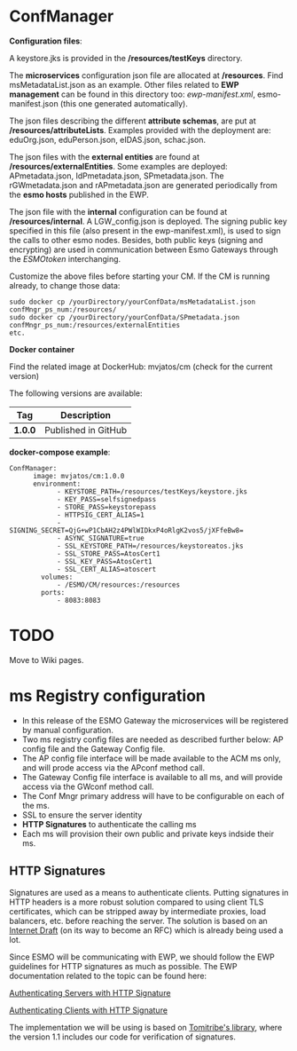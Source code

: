 

# ConfManager
**Configuration files**:

A keystore.jks is provided in the **/resources/testKeys** directory.

The **microservices** configuration json file are allocated at **/resources**. Find msMetadataList.json as an example. Other files related to **EWP management** can be found in this directory too: *ewp-manifest.xml*, esmo-manifest.json (this one generated automatically).


The json files describing the different **attribute schemas**, are put at **/resources/attributeLists**. Examples provided with the deployment are: eduOrg.json, eduPerson.json, eIDAS.json, schac.json.

The json files with the **external entities** are found at **/resources/externalEntities**. Some examples are deployed: APmetadata.json, IdPmetadata.json, SPmetadata.json. The rGWmetadata.json and rAPmetadata.json are generated periodically from the **esmo hosts** published in the EWP.

The json file with the **internal** configuration can be found at **/resources/internal**. A LGW_config.json is deployed. The signing public key specified in this file (also present in the ewp-manifest.xml), is used to sign the calls to other esmo nodes. Besides, both public keys (signing and encrypting) are used in communication between Esmo Gateways through the *ESMOtoken* interchanging.


Customize the above files before starting your CM. If the CM is running already, to change those data:
```
sudo docker cp /yourDirectory/yourConfData/msMetadataList.json confMngr_ps_num:/resources/
sudo docker cp /yourDirectory/yourConfData/SPmetadata.json confMngr_ps_num:/resources/externalEntities
etc.
```


**Docker container** 

Find the related image at DockerHub: mvjatos/cm (check for the current version)

The following versions are available:

|**Tag**|**Description**|
| ------ | ------ |
| **1.0.0**| Published in GitHub |




**docker-compose example**:

```
ConfManager:
      image: mvjatos/cm:1.0.0 
      environment:
            - KEYSTORE_PATH=/resources/testKeys/keystore.jks
            - KEY_PASS=selfsignedpass
            - STORE_PASS=keystorepass
            - HTTPSIG_CERT_ALIAS=1
            - SIGNING_SECRET=QjG+wP1CbAH2z4PWlWIDkxP4oRlgK2vos5/jXFfeBw8=
            - ASYNC_SIGNATURE=true
            - SSL_KEYSTORE_PATH=/resources/keystoreatos.jks
            - SSL_STORE_PASS=AtosCert1
            - SSL_KEY_PASS=AtosCert1
            - SSL_CERT_ALIAS=atoscert
        volumes:
            - /ESMO/CM/resources:/resources
        ports:
            - 8083:8083
```

# TODO
Move to Wiki pages.

# ms Registry configuration
- In this release of the ESMO Gateway the microservices will be registered by manual configuration. 
- Two ms registry config files are needed as described further below: AP config file and the Gateway Config file. 
- The AP config file interface will be made available to the ACM ms only, and will prode access via the APconf method call.
- The  Gateway Config file interface is available to all ms, and will provide access via the GWconf method call.
- The  Conf Mngr primary address will have to be configurable on each of the ms. 
- SSL to ensure the server identity  
- **HTTP Signatures** to authenticate the calling ms 
- Each ms will provision their own public and private keys indside their ms. 

## HTTP Signatures
Signatures are used as a means to authenticate clients. Putting signatures in HTTP headers is a more robust solution compared to using client TLS certificates, which can be stripped away by intermediate proxies, load balancers, etc. before reaching the server. The solution is based on an [Internet Draft](https://tools.ietf.org/html/draft-cavage-http-signatures-10) (on its way to become an RFC) which is already being used a lot.

Since ESMO will be communicating with EWP, we should follow the EWP guidelines for HTTP signatures as much as possible. The EWP documentation related to the topic can be found here:

[Authenticating Servers with HTTP Signature](https://github.com/erasmus-without-paper/ewp-specs-sec-srvauth-httpsig)

[Authenticating Clients with HTTP Signature](https://github.com/erasmus-without-paper/ewp-specs-sec-cliauth-httpsig)

The implementation we will be using is based on [Tomitribe's library](https://github.com/tomitribe/http-signatures-java), where the version 1.1 includes our code for verification of signatures.
